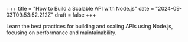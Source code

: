 +++
title = "How to Build a Scalable API with Node.js"
date = "2024-09-03T09:53:52.212Z"
draft = false
+++

  Learn the best practices for building and scaling APIs using Node.js, focusing on performance and maintainability.
        